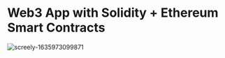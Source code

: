 # Web3 App with Solidity + Ethereum Smart Contracts
![screely-1635973099871](https://user-images.githubusercontent.com/56798748/140192256-9b5219ae-ea19-4d59-b05b-f726eb276586.png)
